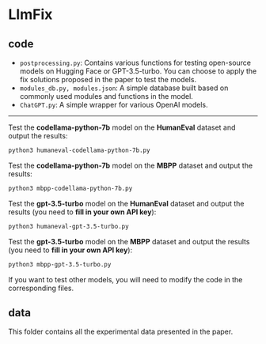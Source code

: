 # LlmFix

## code

- `postprocessing.py`: Contains various functions for testing open-source models on Hugging Face or GPT-3.5-turbo. You can choose to apply the fix solutions proposed in the paper to test the models.
- `modules_db.py, modules.json`: A simple database built based on commonly used modules and functions in the model.
- `ChatGPT.py`: A simple wrapper for various OpenAI models.

---

Test the **codellama-python-7b** model on the **HumanEval** dataset and output the results:

```bash
python3 humaneval-codellama-python-7b.py
```

Test the **codellama-python-7b** model on the **MBPP** dataset and output the results:

```bash
python3 mbpp-codellama-python-7b.py
```

Test the **gpt-3.5-turbo** model on the **HumanEval** dataset and output the results (you need to **fill in your own API key**):

```bash
python3 humaneval-gpt-3.5-turbo.py
```

Test the **gpt-3.5-turbo** model on the **MBPP** dataset and output the results (you need to **fill in your own API key**):

```bash
python3 mbpp-gpt-3.5-turbo.py
```

If you want to test other models, you will need to modify the code in the corresponding files.

## data

This folder contains all the experimental data presented in the paper.
